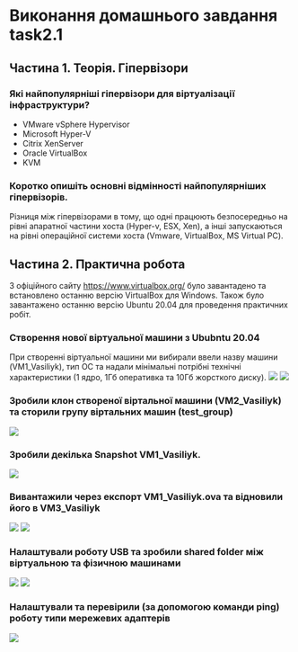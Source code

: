 # Виконання домашнього завдання task2.1
## Частина 1. Теорія. Гіпервізори
### Які найпопулярніші гіпервізори для віртуалізації інфраструктури?
- VMware vSphere Hypervisor
- Microsoft Hyper-V
- Citrix XenServer
- Oracle VirtualBox
- KVM

### Коротко опишіть основні відмінності найпопулярніших гіпервізорів.
Різниця між гіпервізорами в тому, що одні працюють безпосередньо на рівні апаратної частини хоста (Hyper-v, ESX, Xen), а інші запускаються на рівні операційної системи хоста (Vmware, VirtualBox, MS Virtual PC). 

## Частина 2. Практична робота
З офіційного сайту https://www.virtualbox.org/ було завантадено та встановлено останню версію VirtualBox для Windows.
Також було завантажено останню версію Ubuntu 20.04 для проведення практичних робіт.
### Створення нової віртуальної машини з Ububntu 20.04
При створенні віртуальної машини ми вибирали ввели назву машини (VM1_Vasiliyk), тип ОС та надали мінімальні потрібні технічні характеристики (1 ядро, 1Гб оперативка та 10Гб жорсткого диску).
![](https://drive.google.com/uc?export=view&id=1CwCAh_S9Ey6U1zCzmpfwhW3cxucWNV4H)
![](https://drive.google.com/uc?export=view&id=1UJ13yfHc7vJtQX1z7irCZIOgNItyyVQf)

### Зробили клон створеної віртальної машини (VM2_Vasiliyk) та сторили групу віртальних машин (test_group)
![](https://drive.google.com/uc?export=view&id=1kVYLVJLTXGyEmKpmud7kLd5UgsMjDCkg)
### Зробили декілька Snapshot VM1_Vasiliyk.
![](https://drive.google.com/uc?export=view&id=1xtgdqyLanV-KOCMRT19D8f55XcnRPXWh)
### Вивантажили через експорт VM1_Vasiliyk.ova та відновили його в VM3_Vasiliyk
![](https://drive.google.com/uc?export=view&id=17ByCWVtfK_WaouDSdTneEucV7TmLw678)
![](https://drive.google.com/uc?export=view&id=1uMw-8yfXSlKs8zJIgpACRHasxbmR29nr)
### Налаштували роботу USB та зробили shared folder між віртуальною та фізичною машинами
![](https://drive.google.com/uc?export=view&id=10g9tfnQNz7OG6tAlxZ13WN1orY_3yJXi)
![](https://drive.google.com/uc?export=view&id=1fjFu7FWifUQE9ChzBKpnyFM1J7sZ6cSN)
### Налаштували та перевірили (за допомогою команди ping) роботу типи мережевих адаптерів
![](https://drive.google.com/uc?export=view&id=18HlGJveGZsX9wTDVh0eIfQjwWBCG1ng4)

